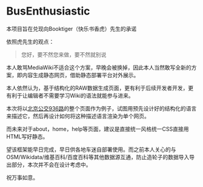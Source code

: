# BusEnthusiastic

本项目旨在兑现向Booktiger（快乐书香虎）先生的承诺

依照虎先生的观点：

> 您好，要不然您来做，要不然就别说

本人敢骂MediaWiki不适合这个方案，早晚会被换掉，因此本人当然敢写全新的方案，即内容生成静态网页，借助静态部署平台对外展示。

本人依然认为，基于结构化的RAW数据生成页面，更有利于后续开发者开发，更有利于让编辑者不需要学习Wiki的语法就能参与进来。

本次将以[北京公交936路](https://wiki.42i.me/%E5%8C%97%E4%BA%AC%E5%85%AC%E4%BA%A4936%E8%B7%AF)的整个页面作为例子，试图用预先设计好的结构化的语言来描述它，然后再设计如何将这种描述语言渲染为单个网页。

而未来对于about，home，help等页面，建议是直接统一风格统一CSS直接用HTML写好静态。

望该框架能早日完成，早日供各地车迷自部署使用。而之前本人关心的与OSM/Wikidata/维基百科/百度百科等其他数据源互通，防止造轮子的数据导入导出部分，本次并不会在设计考虑中。

祝万事如意。
